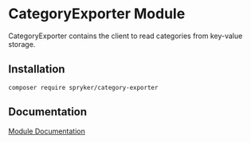 # CategoryExporter Module

CategoryExporter contains the client to read categories from key-value storage.

## Installation

```
composer require spryker/category-exporter
```

## Documentation

[Module Documentation](https://academy.spryker.com/developing_with_spryker/module_guide/modules.html)
